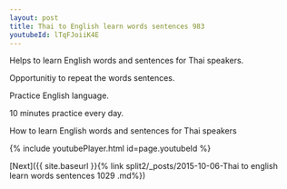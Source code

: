 ```yaml
---
layout: post
title: Thai to English learn words sentences 983 
youtubeId: lTqFJoiiK4E
---
```

 
 
Helps to learn English words and sentences for Thai speakers.

Opportunitiy to repeat the words sentences. 

Practice English language. 
 
10 minutes practice every day. 
 
How to learn English words and sentences for Thai speakers 
 
{% include youtubePlayer.html id=page.youtubeId %}
 
 
[Next]({{ site.baseurl }}{% link  split2/_posts/2015-10-06-Thai to english learn words sentences 1029 .md%})
 
